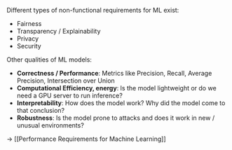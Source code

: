 Different types of non-functional requirements for ML exist:
- Fairness
- Transparency / Explainability
- Privacy
- Security

Other qualities of ML models:
- **Correctness / Performance**: Metrics like Precision, Recall, Average Precision, Intersection over Union
- **Computational Efficiency, energy**: Is the model lightweight or do we need a GPU server to run inference?
- **Interpretability**: How does the model work? Why did the model come to that conclusion?
- **Robustness**: Is the model prone to attacks and does it work in new / unusual environments?

-> [[Performance Requirements for Machine Learning]]